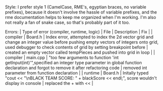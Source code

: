 
Style:
I prefer style 1 (CamelCase, RME's, egyptian braces, no variable prefixes), because it doesn't involve the hassle of variable prefixes,
and the rme documentation helps to keep me organized when I'm working.
I'm also not really a fan of snake case, so that's probably part of it too.

Errors:
| Type of error (compiler, runtime, logic) | File | Description | Fix |
| compiler | Board.h | Index error, attempted to index the 2d vector grid and change an integer value before pushing empty vectors of integers onto grid, used debugger to check contents of grid by setting breakpoint before | created an empty vector<int> called tempPieces and pushed into grid in loop |
| compiler | main.cpp | "too few arguments to function 'int getInput(int)'",specified an integer type parameter in global function declaration and forgot to remove it after refactoring code | removed int parameter from function declaration |
| runtime | Board.h | Initally typed "cout << "\nBLACK TEAM SCORE: " + blackScore << endl;", score wouldn't display in console | replaced the + with << |
